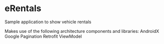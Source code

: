 # eRentals
Sample application to show vehicle rentals

Makes use of the following architecture components and libraries:
AndroidX
Google Pagination
Retrofit
ViewModel

